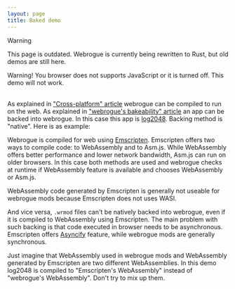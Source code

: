```yaml
---
layout: page
title: Baked demo
---
```


> [!WARNING]  
> This page is outdated. Webrogue is currently being rewritten to Rust, but old demos are still here.

<div id="noJavaScript">
    Warning! You browser does not supports JavaScript or it is turned off. This demo will not work.
    <br/><br/>
</div>
<script type='text/javascript'>
    document.getElementById('noJavaScript').style.display = "none";
</script>

As explained in ["Cross-platform" article](../../benefits/cross_platform.html) webrogue can be compiled to run on the web.
As explained in ["webrogue's bakeability" article](../../benefits/bakeable.html) an app can be backed into webrogue.
In this case this app is [log2048](../../examples/log2048.html).
Backing method is "native".
Here is as example:

<label id="statusLabel"></label>
<canvas style="width: 100%;" id="canvas" oncontextmenu="event.preventDefault()"></canvas>

Webrogue is compiled for web using [Emscripten](https://emscripten.org/). 
Emscripten offers two ways to compile code: to WebAssembly and to Asm.js. 
While WebAssembly offers better performance and lower network bandwidth, Asm.js can run on older browsers.
In this case both methods are used and webrogue checks at runtime if WebAssembly feature is available and chooses WebAssembly or Asm.js.

WebAssembly code generated by Emscripten is generally not useable for webrogue mods because Emscripten does not uses WASI. 

And vice versa, `.wrmod` files can't be natively backed into webrogue, even if it is compiled to WebAssembly using Emscripten.
The main problem with such backing is that code executed in browser needs to be asynchronous.
Emscripten offers [Asyncify](https://emscripten.org/docs/porting/asyncify.html) feature, while webrogue mods are generally synchronous. 

Just imagine that WebAssembly used in webrogue mods and WebAssembly generated by Emscripten are two different WebAssemblies.
In this demo log2048 is compiled to "Emscripten's WebAssembly" instead of "webrogue's WebAssembly".
Don't try to mix up them.


<script type='text/javascript'>
    var statusLabelElement = document.getElementById('statusLabel');

    var Module = {
        preRun: [
            function () {
                FS.mkdir('/webrogue');
                FS.mount(IDBFS, { root: '/' }, '/webrogue');
                FS.chdir('/webrogue');
                FS.syncfs(true, function (err) {
                // handle callback
                });
            }
        ],
        postRun: [],
        print: (function () {
            return function (text) {
                if (arguments.length > 1) text = Array.prototype.slice.call(arguments).join(' ');
                    console.log(text);
            };
        })(),
        canvas: (function () {
            var canvas = document.getElementById('canvas');

            // As a default initial behavior, pop up an alert when webgl context is lost. To make your
            // application robust, you may want to override this behavior before shipping!
            // See http://www.khronos.org/registry/webgl/specs/latest/1.0/#5.15.2
            canvas.addEventListener("webglcontextlost", function (e) { alert('WebGL context lost. You will need to reload the page.'); e.preventDefault(); }, false);

            return canvas;
        })(),
        setStatus: function (text) {
            if (text == "Running...") text = "Loading webrogue...";
            statusLabelElement.textContent = text
        },
        totalDependencies: 0,
    };
    Module.setStatus('Downloading...');
    window.onerror = function (event) {
        // TODO: do not warn on ok events like simulating an infinite loop or exitStatus
        Module.setStatus('Exception thrown, see JavaScript console');
        Module.setStatus = function (text) {
            if (text) console.error('[post-exception status] ' + text);
        };
    };
    fetch(typeof WebAssembly === 'undefined' ? "./webrogue_baked_game_asmjs.js" : "./webrogue_baked_game_wasm.js").then(function (response) {
        if (!response.ok) {
            return false;
        }
        return response.blob();
    }).then(function (myBlob) {
        var objectURL = URL.createObjectURL(myBlob);
        var sc = document.createElement("script");
        sc.setAttribute("src", objectURL);
        sc.setAttribute("type", "text/javascript");
        document.head.appendChild(sc);
    })
</script>

